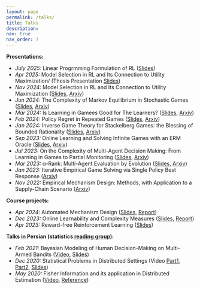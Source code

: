 ```yaml
---
layout: page
permalink: /talks/
title: Talks
description:
nav: true
nav_order: 7
---
```

<!-- __General talks:__ -->
__Presentations:__ 
- *July 2025:* Linear Progrmming Formulation of RL ([Slides](https://drive.google.com/file/d/1X0GUdR55yMP5x3fT5hR14MsHOYOsgxci/view?usp=drive_link)) 
- *Apr 2025:* Model Selection in RL and Its Connection
to Utility Maximization/ (Thesis Presentation [Slides](https://drive.google.com/file/d/195AtC-zw3nVZJvjq3VWd0jOP4X4zLQib/view?usp=drive_link)) 
- *Nov 2024:* Model Selection in RL and Its Connection
to Utility Maximization ([Slides](https://drive.google.com/file/d/17M2A0YpeZec43KATu-G3T2wfwQLdtt5O/view?usp=sharing), [Arxiv](https://arxiv.org/abs/2411.06069)) 
- *Jun 2024:* The Complexity of Markov Equilibrium in Stochastic Games ([Slides](https://drive.google.com/file/d/12QgVZRXzrOjWZGHLzuGEfAnrKRQFmB0b/view?usp=sharing), [Arxiv](https://arxiv.org/abs/2204.03991)) 
- *Mar 2024:* Is Learning in Gamees Good for The Learners? ([Slides](https://drive.google.com/file/d/1Z0PTWN3Mx3Xi49XscSDywkEf4tEfGn85/view?usp=drive_link), [Arxiv](https://arxiv.org/abs/2305.19496))  
- *Feb 2024:* Policy Regret in Repeated Games ([Slides](https://drive.google.com/file/d/1a5y4BJhmsuTMhyO1LlvQec0w1on5429s/view?usp=sharing), [Arxiv](https://arxiv.org/abs/1811.04127))  
- *Jan 2024:* Inverse Game Theory for Stackelberg Games: the Blessing of Bounded Rationality ([Slides](https://drive.google.com/file/d/1SKuWPrjKr7K3J-MV5ILihiP6nYHm1KLa/view?usp=drive_link), [Arxiv](https://arxiv.org/abs/2210.01380))  
- *Sep 2023:* Online Learning and Solving Infinite Games with an ERM Oracle ([Slides](https://drive.google.com/file/d/1pxDhYAeJQu8euCdBGREUx8nYBXUMR4ZO/view?usp=drive_link), [Arxiv](https://arxiv.org/abs/2307.01689))  
- *Jul 2023:* On the Complexity of Multi-Agent Decision Making: From Learning in Games to Partial Monitoring ([Slides](https://drive.google.com/file/d/1_PtOcuencd8b8921eajoKMSLdVaWL5Yl/view?usp=drive_link), [Arxiv](https://arxiv.org/abs/2305.00684))  
- *Mar 2023:* α-Rank: Multi-Agent Evaluation by Evolution ([Slides](https://drive.google.com/file/d/1tnMcMTu8vnq4SLt0483kTK9SGNXBeZ0n/view?usp=drive_link), [Arxiv](https://arxiv.org/abs/1903.01373)) 
- *Jan 2023:* Iterative Empirical Game Solving via Single Policy Best Response ([Arxiv](https://arxiv.org/abs/2106.01901))  
- *Nov 2022:* Empirical Mechanism Design: Methods, with Application to a Supply-Chain Scenario ([Arxiv](http://strategicreasoning.org/wp-content/uploads/2010/03/EmpiricalMechanismDesign1.pdf))

__Course projects:__
- *Apr 2024:* Automated Mechanism Design ([Slides](/assets/pdf/slide/Automated%20Mechanism%20Desing.pdf), [Report](https://drive.google.com/file/d/1Fr2uymMsKjtWXSg6bLmoIzAYugM8m0BP/view?usp=drive_link))  
- *Dec 2023:* Online Learnability and Complexity Measures ([Slides](/assets/pdf/slide/MLTheroy.pdf), [Report](https://drive.google.com/file/d/1bgZHdsLa7modYaOnJYmqHeoQw_EA_w-t/view?usp=drive_link))  
- *Apr 2023:* Reward-free Reinforcement Learning ([Slides](/assets/pdf/slide/RL%20Theory%20Project.pdf))

__Talks in Persian (statistics [reading group](https://teias.institute/statistics-reading-group/)):__
- *Feb 2021:* Bayesian Modeling of Human Decision-Making on Multi-Armed Bandits ([Video](https://drive.google.com/file/d/1m1gUzxNEPe5Uf1UaRJNu8LjREyRbZDFX/view?usp=sharing), [Slides](https://drive.google.com/file/d/16iS7Xf1PqmeaeFXDLYraXVy8b2Y95B2i/view?usp=drive_link))
- *Dec 2020:* Statistical Problems in Distributed Settings (Video [Part1](https://www.aparat.com/v/8F24i), [Part2](https://www.aparat.com/v/u920ofw), [Slides](https://drive.google.com/file/d/1OCLxaBKfiIkXhE93kiL_UhFN-Gr2Gb9x/view?usp=drive_link))
- *May 2020:* Fisher Information and its application in Distributed Estimation ([Video](https://www.aparat.com/v/p11i7iy), [Reference](https://arxiv.org/pdf/1902.02890.pdf))
